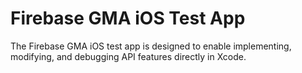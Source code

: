 Firebase GMA iOS Test App
===========================

The Firebase GMA iOS test app is designed to enable implementing, modifying,
and debugging API features directly in Xcode.

